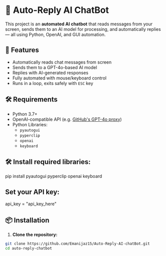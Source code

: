 # 🤖 Auto-Reply AI ChatBot

This project is an **automated AI chatbot** that reads messages from your screen, sends them to an AI model for processing, and automatically replies — all using Python, OpenAI, and GUI automation.

## 🚀 Features

- Automatically reads chat messages from screen
- Sends them to a GPT-4o-based AI model
- Replies with AI-generated responses
- Fully automated with mouse/keyboard control
- Runs in a loop, exits safely with `ESC` key

## 🛠️ Requirements

- Python 3.7+
- OpenAI-compatible API (e.g. [GitHub's GPT-4o proxy](https://models.github.ai))
- Python Libraries:
  - `pyautogui`
  - `pyperclip`
  - `openai`
  - `keyboard`
    
## 🛠️ Install required libraries:
pip install pyautogui pyperclip openai keyboard

## Set your API key:
api_key = "api_key_here"

## 📦 Installation

1. **Clone the repository:**

```bash
git clone https://github.com/Emanijaz15/Auto-Reply-AI-chatBot.git
cd auto-reply-chatbot

